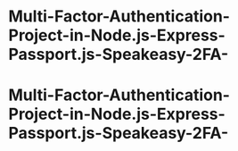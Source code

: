 # Multi-Factor-Authentication-Project-in-Node.js-Express-Passport.js-Speakeasy-2FA-
# Multi-Factor-Authentication-Project-in-Node.js-Express-Passport.js-Speakeasy-2FA-
